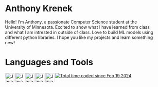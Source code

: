 # Anthony Krenek 


Hello! I'm Anthony, a passionate Computer Science student at the University of Minnesota. Excited to show what I have learned from class and what I am intrested in outside of class. Love to build ML models using different python libraries. I hope you like my projects and learn something new!


# Languages and Tools 
<img align="left" alt="Java" width="30px" style = "padding-righht:10px;" 
src="https://cdn.jsdelivr.net/gh/devicons/devicon/icons/python/python-original-wordmark.svg" />
<img align="left" alt="Java" width="30px" style = "padding-righht:10px;" src="https://cdn.jsdelivr.net/gh/devicons/devicon/icons/java/java-original-wordmark.svg" />
<img align="left" alt="Java" width="30px" style = "padding-righht:10px;" src="https://cdn.jsdelivr.net/gh/devicons/devicon/icons/pandas/pandas-original.svg" />
<img align="left" alt="Java" width="30px" style = "padding-righht:10px;" src="https://cdn.jsdelivr.net/gh/devicons/devicon/icons/c/c-original.svg" />
<img align="left" alt="Java" width="30px" style = "padding-righht:10px;" src="https://cdn.jsdelivr.net/gh/devicons/devicon/icons/jupyter/jupyter-original-wordmark.svg" />
<a href="https://wakatime.com/@018dc4ff-4317-4436-b740-83700ee12511"><img src="https://wakatime.com/badge/user/018dc4ff-4317-4436-b740-83700ee12511.svg" alt="Total time coded since Feb 19 2024" /></a>
